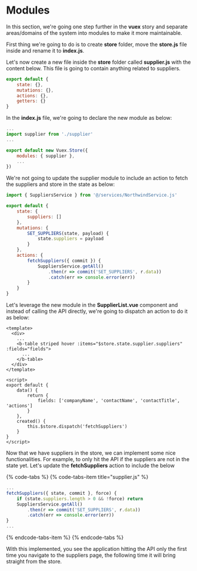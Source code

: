# Modules

In this section, we're going one step further in the **vuex** story and separate areas/domains of the system into modules to make it more maintainable.

First thing we're going to do is to create **store** folder, move the **store.js** file inside and rename it to **index.js**.

Let's now create a new file inside the **store** folder called **supplier.js** with the content below. This file is going to contain anything related to suppliers.

```javascript
export default {
    state: {},
    mutations: {},
    actions: {},
    getters: {}
}
```

In the **index.js** file, we're going to declare the new module as below:

```javascript
...
import supplier from './supplier'
...

export default new Vuex.Store({
    modules: { supplier },
    ...
})

```

We're not going to update the supplier module to include an action to fetch the suppliers and store in the state as below:

```javascript
import { SuppliersService } from '@/services/NorthwindService.js'

export default {
    state: {
        suppliers: []
    },
    mutations: {
        SET_SUPPLIERS(state, payload) {
            state.suppliers = payload
        }
    },
    actions: {
        fetchSuppliers({ commit }) {
            SuppliersService.getAll()
                .then(r => commit('SET_SUPPLIERS', r.data))
                .catch(err => console.error(err))
        }
    }
}
```

Let's leverage the new module in the **SupplierList.vue** component and instead of calling the API directly, we're going to dispatch an action to do it as below:

```markup
<template>
  <div>
    ...
    <b-table striped hover :items="$store.state.supplier.suppliers" :fields="fields">
      ...
    </b-table>
  </div>
</template>

<script>
export default {
    data() {
        return {
            fields: ['companyName', 'contactName', 'contactTitle', 'actions']
        }
    },
    created() {
        this.$store.dispatch('fetchSuppliers')
    }
}
</script>
```

Now that we have suppliers in the store, we can implement some nice functionalities. For example, to only hit the API if the suppliers are not in the state yet. Let's update the **fetchSuppliers** action to include the below

{% code-tabs %}
{% code-tabs-item title="supplier.js" %}
```javascript
...
fetchSuppliers({ state, commit }, force) {
    if (state.suppliers.length > 0 && !force) return
    SuppliersService.getAll()
        .then(r => commit('SET_SUPPLIERS', r.data))
        .catch(err => console.error(err))
}
...
```
{% endcode-tabs-item %}
{% endcode-tabs %}

With this implemented, you see the application hitting the API only the first time you navigate to the suppliers page, the following time it will bring straight from the store.


